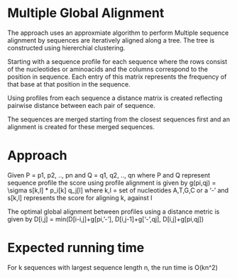 Multiple Global Alignment
=============================
The approach uses an approxmiate algorithm to perform Multiple sequence alignment
by sequences are iteratively aligned along a tree. The tree is constructed
using hiererchial clustering.

Starting with a sequence profile for each sequence
where the rows consist of the nucleotides or aminoacids
and the columns correspond to the position in sequence. Each 
entry of this matrix represents the frequency of that base
at that position in the sequence.

Using profiles from each sequence a distance matrix is created
reflecting pairwise distance between each pair of sequence.

The sequences are merged starting from the closest sequences first and an alignment
is created for these merged sequences.



Approach
=================

Given P = p1, p2, .., pn and Q = q1, q2, .., qn where P and Q represent sequence profile 
the score using profile alignment is given by g(pi,qj) = \sigma s[k,l] * p_i[k] q_j[l] 
where k,l = set of nucleotides A,T,G,C or a ‘-’ 
and s[k,l] represents the score for aligning k, against l

The optimal global alignment between profiles using a distance metric is given by
D[i,j] = min(D[i-i,j]+g[pi,’-’], D[i,j-1]+g[‘-’,qj], D[i,j]+g[pi,qj])


Expected running time
==============================

For k sequences with largest sequence length n, the run time is O(kn^2)

